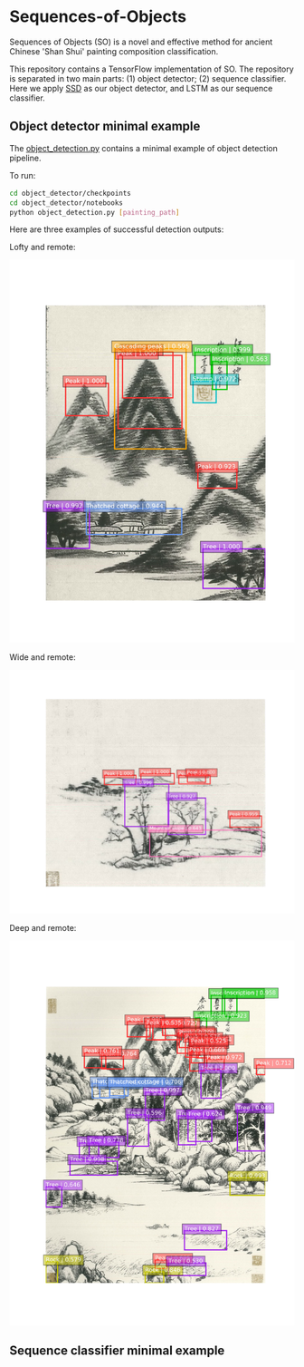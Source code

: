 # Sequences-of-Objects

Sequences of Objects (SO) is a novel and effective method for ancient Chinese 'Shan Shui' painting composition classification.

This repository contains a TensorFlow implementation of SO. The repository is separated in two main parts: (1) object detector; (2) sequence classifier. Here we apply [SSD](http://arxiv.org/abs/1512.02325) as our object detector, and LSTM as our sequence classifier.

## Object detector minimal example

The [object_detection.py](object_detector/notebooks/object_detection.py) contains a minimal example of object detection pipeline.

To run:
```bash
cd object_detector/checkpoints
cd object_detector/notebooks
python object_detection.py [painting_path]
```

Here are three examples of successful detection outputs:

Lofty and remote:

![](object_detector/results/lofty_and_remote.jpg)

Wide and remote:

![](object_detector/results/wide_and_remote.jpg)

Deep and remote:

![](object_detector/results/deep_and_remote.jpg)

## Sequence classifier minimal example

